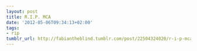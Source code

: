 ```yaml
---
layout: post
title: R.I.P. MCA
date: '2012-05-06T09:34:13+02:00'
tags:
- rip
tumblr_url: http://fabiantheblind.tumblr.com/post/22504324020/r-i-p-mca
---
```

